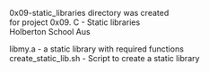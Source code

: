 0x09-static_libraries directory was created  
for project 0x09. C - Static libraries  
Holberton School Aus  
  
libmy.a              - a static library with required functions  
create_static_lib.sh - Script to create a static library  
